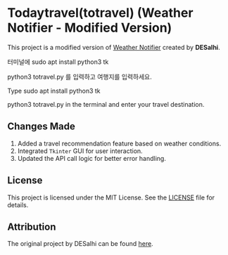 # Todaytravel(totravel) (Weather Notifier - Modified Version)

This project is a modified version of [Weather Notifier](https://github.com/DESalhi/Weather_Notifier) created by **DESalhi**.

터미널에
sudo apt install python3 tk

python3 totravel.py
를 입력하고 여행지를 입력하세요.

Type
sudo apt install python3 tk

python3 totravel.py
in the terminal and enter your travel destination.

## Changes Made
1. Added a travel recommendation feature based on weather conditions.
2. Integrated `Tkinter` GUI for user interaction.
3. Updated the API call logic for better error handling.

## License
This project is licensed under the MIT License. See the [LICENSE](LICENSE) file for details.

## Attribution
The original project by DESalhi can be found [here](https://github.com/DESalhi/Weather_Notifier).
